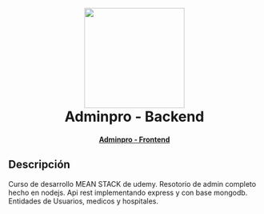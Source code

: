 <h1 align="center">
  <br>
  <img src="https://upload.wikimedia.org/wikipedia/commons/d/d9/Node.js_logo.svg" width="200">
  <br>
  Adminpro - Backend
  <br>
</h1>
<h4 align="center"><a href="https://github.com/martinbobbio/frontend-adminpro">Adminpro - Frontend</a></h4>


## Descripción

Curso de desarrollo MEAN STACK de udemy. Resotorio de admin completo hecho en nodejs.
Api rest implementando express y con base mongodb.
Entidades de Usuarios, medicos y hospitales.

